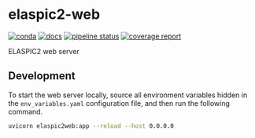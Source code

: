 # elaspic2-web

[![conda](https://img.shields.io/conda/dn/ostrokach-forge/elaspic2-web.svg)](https://anaconda.org/ostrokach-forge/elaspic2-web/)
[![docs](https://img.shields.io/badge/docs-vv0.1.0-blue.svg)](https://ostrokach.gitlab.io/elaspic2-web/vv0.1.0/)
[![pipeline status](https://gitlab.com/elaspic/elaspic2-web/badges/vv0.1.0/pipeline.svg)](https://gitlab.com/elaspic/elaspic2-web/commits/vv0.1.0/)
[![coverage report](https://gitlab.com/elaspic/elaspic2-web/badges/vv0.1.0/coverage.svg)](https://elaspic.gitlab.io/elaspic2-web/vv0.1.0/htmlcov/)

ELASPIC2 web server

## Development

To start the web server locally, source all environment variables hidden in the
`env_variables.yaml` configuration file, and then run the following command.

```bash
uvicorn elaspic2web:app --reload --host 0.0.0.0
```
